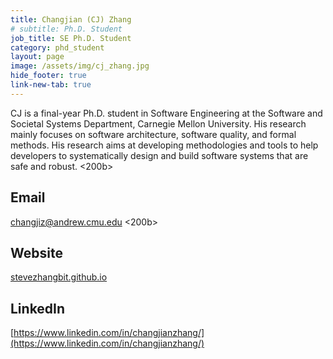 ```yaml
---
title: Changjian (CJ) Zhang
# subtitle: Ph.D. Student
job_title: SE Ph.D. Student
category: phd_student
layout: page
image: /assets/img/cj_zhang.jpg
hide_footer: true
link-new-tab: true
---
```

CJ is a final-year Ph.D. student in Software Engineering at the Software and Societal Systems Department, Carnegie Mellon University. His research mainly focuses on software architecture, software quality, and formal methods. His research aims at developing methodologies and tools to help developers to systematically design and build software systems that are safe and robust.
<200b>

## Email ##
[changjiz@andrew.cmu.edu](mailto:changjiz@andrew.cmu.edu)
<200b>

## Website ##
[stevezhangbit.github.io](https://stevezhangbit.github.io/)

## LinkedIn ##
[https://www.linkedin.com/in/changjianzhang/](https://www.linkedin.com/in/changjianzhang/)
